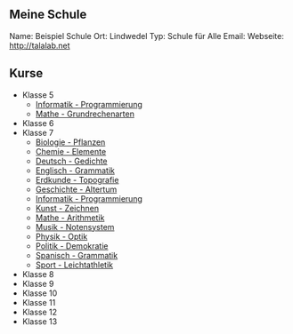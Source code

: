 Meine Schule
---

Name: Beispiel Schule
Ort: Lindwedel
Typ: Schule für Alle
Email: 
Webseite: http://talalab.net

Kurse
---

+ Klasse 5
  * [Informatik - Programmierung](https://github.com/axel-klinger/informatik-kurs/blob/master/kurs.md)
  * [Mathe - Grundrechenarten](https://github.com/axel-klinger/tala-tutorial/blob/master/beispiele/schule/klasse-7/mathe/kurs.md)
+ Klasse 6
+ Klasse 7
  * [Biologie - Pflanzen](https://github.com/axel-klinger/tala-tutorial/blob/master/beispiele/schule/klasse-7/biologie/kurs.md)
  * [Chemie - Elemente](https://github.com/axel-klinger/tala-tutorial/blob/master/beispiele/schule/klasse-7/chemie/kurs.md)
  * [Deutsch - Gedichte](https://github.com/axel-klinger/tala-tutorial/blob/master/beispiele/schule/klasse-7/deutsch/kurs.md)
  * [Englisch - Grammatik](https://github.com/axel-klinger/tala-tutorial/blob/master/beispiele/schule/klasse-7/englisch/kurs.md)
  * [Erdkunde - Topografie](https://github.com/axel-klinger/tala-tutorial/blob/master/beispiele/schule/klasse-7/erdkunde/kurs.md)
  * [Geschichte - Altertum](https://github.com/axel-klinger/tala-tutorial/blob/master/beispiele/schule/klasse-7/geschichte/kurs.md)
  * [Informatik - Programmierung](https://github.com/axel-klinger/tala-tutorial/blob/master/beispiele/schule/klasse-7/informatik/kurs.md)
  * [Kunst - Zeichnen](https://github.com/axel-klinger/tala-tutorial/blob/master/beispiele/schule/klasse-7/kunst/kurs.md)
  * [Mathe - Arithmetik](https://github.com/axel-klinger/tala-tutorial/blob/master/beispiele/schule/klasse-7/mathe/kurs.md)
  * [Musik - Notensystem](https://github.com/axel-klinger/tala-tutorial/blob/master/beispiele/schule/klasse-7/musik/kurs.md)
  * [Physik - Optik](https://github.com/axel-klinger/tala-tutorial/blob/master/beispiele/schule/klasse-7/physik/kurs.md)
  * [Politik - Demokratie](https://github.com/axel-klinger/tala-tutorial/blob/master/beispiele/schule/klasse-7/politik/kurs.md)
  * [Spanisch - Grammatik](https://github.com/axel-klinger/tala-tutorial/blob/master/beispiele/schule/klasse-7/spanisch/kurs.md)
  * [Sport - Leichtathletik](https://github.com/axel-klinger/tala-tutorial/blob/master/beispiele/schule/klasse-7/sport/kurs.md)
+ Klasse 8
+ Klasse 9
+ Klasse 10
+ Klasse 11
+ Klasse 12
+ Klasse 13

